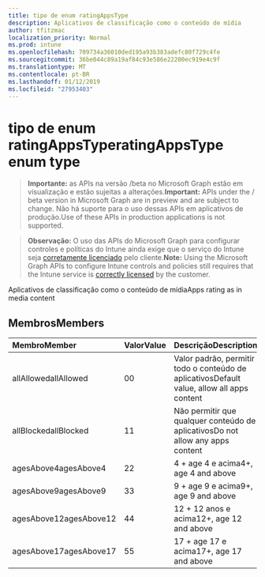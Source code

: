 ```yaml
---
title: tipo de enum ratingAppsType
description: Aplicativos de classificação como o conteúdo de mídia
author: tfitzmac
localization_priority: Normal
ms.prod: intune
ms.openlocfilehash: 709734a36010ded195a93b383adefc80f729c4fe
ms.sourcegitcommit: 36be044c89a19af84c93e586e22200ec919e4c9f
ms.translationtype: MT
ms.contentlocale: pt-BR
ms.lasthandoff: 01/12/2019
ms.locfileid: "27953403"
---
```

# <a name="ratingappstype-enum-type"></a><span data-ttu-id="edac3-103">tipo de enum ratingAppsType</span><span class="sxs-lookup"><span data-stu-id="edac3-103">ratingAppsType enum type</span></span>

> <span data-ttu-id="edac3-104">**Importante:** as APIs na versão /beta no Microsoft Graph estão em visualização e estão sujeitas a alterações.</span><span class="sxs-lookup"><span data-stu-id="edac3-104">**Important:** APIs under the / beta version in Microsoft Graph are in preview and are subject to change.</span></span> <span data-ttu-id="edac3-105">Não há suporte para o uso dessas APIs em aplicativos de produção.</span><span class="sxs-lookup"><span data-stu-id="edac3-105">Use of these APIs in production applications is not supported.</span></span>

> <span data-ttu-id="edac3-106">**Observação:** O uso das APIs do Microsoft Graph para configurar controles e políticas do Intune ainda exige que o serviço do Intune seja [corretamente licenciado](https://go.microsoft.com/fwlink/?linkid=839381) pelo cliente.</span><span class="sxs-lookup"><span data-stu-id="edac3-106">**Note:** Using the Microsoft Graph APIs to configure Intune controls and policies still requires that the Intune service is [correctly licensed](https://go.microsoft.com/fwlink/?linkid=839381) by the customer.</span></span>

<span data-ttu-id="edac3-107">Aplicativos de classificação como o conteúdo de mídia</span><span class="sxs-lookup"><span data-stu-id="edac3-107">Apps rating as in media content</span></span>
## <a name="members"></a><span data-ttu-id="edac3-108">Membros</span><span class="sxs-lookup"><span data-stu-id="edac3-108">Members</span></span>
|<span data-ttu-id="edac3-109">Membro</span><span class="sxs-lookup"><span data-stu-id="edac3-109">Member</span></span>|<span data-ttu-id="edac3-110">Valor</span><span class="sxs-lookup"><span data-stu-id="edac3-110">Value</span></span>|<span data-ttu-id="edac3-111">Descrição</span><span class="sxs-lookup"><span data-stu-id="edac3-111">Description</span></span>|
|:---|:---|:---|
|<span data-ttu-id="edac3-112">allAllowed</span><span class="sxs-lookup"><span data-stu-id="edac3-112">allAllowed</span></span>|<span data-ttu-id="edac3-113">0</span><span class="sxs-lookup"><span data-stu-id="edac3-113">0</span></span>|<span data-ttu-id="edac3-114">Valor padrão, permitir todo o conteúdo de aplicativos</span><span class="sxs-lookup"><span data-stu-id="edac3-114">Default value, allow all apps content</span></span>|
|<span data-ttu-id="edac3-115">allBlocked</span><span class="sxs-lookup"><span data-stu-id="edac3-115">allBlocked</span></span>|<span data-ttu-id="edac3-116">1</span><span class="sxs-lookup"><span data-stu-id="edac3-116">1</span></span>|<span data-ttu-id="edac3-117">Não permitir que qualquer conteúdo de aplicativos</span><span class="sxs-lookup"><span data-stu-id="edac3-117">Do not allow any apps content</span></span>|
|<span data-ttu-id="edac3-118">agesAbove4</span><span class="sxs-lookup"><span data-stu-id="edac3-118">agesAbove4</span></span>|<span data-ttu-id="edac3-119">2</span><span class="sxs-lookup"><span data-stu-id="edac3-119">2</span></span>|<span data-ttu-id="edac3-120">4 + age 4 e acima</span><span class="sxs-lookup"><span data-stu-id="edac3-120">4+, age 4 and above</span></span>|
|<span data-ttu-id="edac3-121">agesAbove9</span><span class="sxs-lookup"><span data-stu-id="edac3-121">agesAbove9</span></span>|<span data-ttu-id="edac3-122">3</span><span class="sxs-lookup"><span data-stu-id="edac3-122">3</span></span>|<span data-ttu-id="edac3-123">9 + age 9 e acima</span><span class="sxs-lookup"><span data-stu-id="edac3-123">9+, age 9 and above</span></span>|
|<span data-ttu-id="edac3-124">agesAbove12</span><span class="sxs-lookup"><span data-stu-id="edac3-124">agesAbove12</span></span>|<span data-ttu-id="edac3-125">4</span><span class="sxs-lookup"><span data-stu-id="edac3-125">4</span></span>|<span data-ttu-id="edac3-126">12 + 12 anos e acima</span><span class="sxs-lookup"><span data-stu-id="edac3-126">12+, age 12 and above</span></span> |
|<span data-ttu-id="edac3-127">agesAbove17</span><span class="sxs-lookup"><span data-stu-id="edac3-127">agesAbove17</span></span>|<span data-ttu-id="edac3-128">5</span><span class="sxs-lookup"><span data-stu-id="edac3-128">5</span></span>|<span data-ttu-id="edac3-129">17 + age 17 e acima</span><span class="sxs-lookup"><span data-stu-id="edac3-129">17+, age 17 and above</span></span>|





